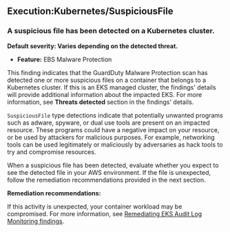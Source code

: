 Execution:Kubernetes/SuspiciousFile
-----------------------------------


### A suspicious file has been detected on a Kubernetes cluster.


**Default severity: Varies depending on the detected threat.**


 * **Feature:** EBS Malware Protection

This finding indicates that the GuardDuty Malware Protection scan has detected one or more suspicious files on a container that belongs to a Kubernetes cluster. If this is an EKS managed cluster, the findings' details will provide additional information about the impacted EKS. For more information, see **Threats detected** section in the findings' details.


`SuspiciousFile` type detections indicate that potentially unwanted programs such as adware, spyware, or dual use tools are present on an impacted resource. These programs could have a negative impact on your resource, or be used by attackers for malicious purposes. For example, networking tools can be used legitimately or maliciously by adversaries as hack tools to try and compromise resources.


When a suspicious file has been detected, evaluate whether you expect to see the detected file in your AWS environment. If the file is unexpected, follow the remediation recommendations provided in the next section.


**Remediation recommendations:**


If this activity is unexpected, your container workload may be compromised. For more information, see [Remediating EKS Audit Log Monitoring findings](https://docs.aws.amazon.com/guardduty/latest/ug/guardduty-remediate-kubernetes.html).

